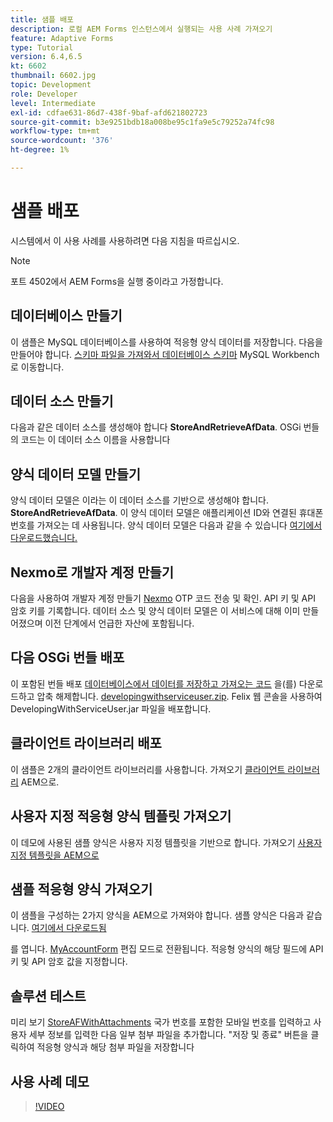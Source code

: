 ```yaml
---
title: 샘플 배포
description: 로컬 AEM Forms 인스턴스에서 실행되는 사용 사례 가져오기
feature: Adaptive Forms
type: Tutorial
version: 6.4,6.5
kt: 6602
thumbnail: 6602.jpg
topic: Development
role: Developer
level: Intermediate
exl-id: cdfae631-86d7-438f-9baf-afd621802723
source-git-commit: b3e9251bdb18a008be95c1fa9e5c79252a74fc98
workflow-type: tm+mt
source-wordcount: '376'
ht-degree: 1%

---
```


# 샘플 배포

시스템에서 이 사용 사례를 사용하려면 다음 지침을 따르십시오.

>[!NOTE]
>포트 4502에서 AEM Forms을 실행 중이라고 가정합니다.


## 데이터베이스 만들기

이 샘플은 MySQL 데이터베이스를 사용하여 적응형 양식 데이터를 저장합니다. 다음을 만들어야 합니다. [스키마 파일을 가져와서 데이터베이스 스키마](assets/data-base-schema.sql) MySQL Workbench로 이동합니다.

## 데이터 소스 만들기

다음과 같은 데이터 소스를 생성해야 합니다 **StoreAndRetrieveAfData**. OSGi 번들의 코드는 이 데이터 소스 이름을 사용합니다

## 양식 데이터 모델 만들기

양식 데이터 모델은 이라는 이 데이터 소스를 기반으로 생성해야 합니다. **StoreAndRetrieveAfData**. 이 양식 데이터 모델은 애플리케이션 ID와 연결된 휴대폰 번호를 가져오는 데 사용됩니다. 양식 데이터 모델은 다음과 같을 수 있습니다 [여기에서 다운로드했습니다.](assets/2-Factor-Authentication-DataSource-and-FDM.zip)

## Nexmo로 개발자 계정 만들기

다음을 사용하여 개발자 계정 만들기 [Nexmo](https://dashboard.nexmo.com/) OTP 코드 전송 및 확인. API 키 및 API 암호 키를 기록합니다. 데이터 소스 및 양식 데이터 모델은 이 서비스에 대해 이미 만들어졌으며 이전 단계에서 언급한 자산에 포함됩니다.

## 다음 OSGi 번들 배포

이 포함된 번들 배포 [데이터베이스에서 데이터를 저장하고 가져오는 코드](assets/FetchPartiallyCompletedForm.PartiallyCompletedForm.core-1.0-SNAPSHOT.jar)
을(를) 다운로드하고 압축 해제합니다. [developingwithserviceuser.zip](https://experienceleague.adobe.com/docs/experience-manager-learn/assets/developingwithserviceuser.zip).
Felix 웹 콘솔을 사용하여 DevelopingWithServiceUser.jar 파일을 배포합니다.

## 클라이언트 라이브러리 배포

이 샘플은 2개의 클라이언트 라이브러리를 사용합니다. 가져오기 [클라이언트 라이브러리](assets/client-libraries.zip) AEM으로.

## 사용자 지정 적응형 양식 템플릿 가져오기

이 데모에 사용된 샘플 양식은 사용자 지정 템플릿을 기반으로 합니다. 가져오기 [사용자 지정 템플릿을 AEM으로](assets/custom-template-with-page-component.zip)

## 샘플 적응형 양식 가져오기

이 샘플을 구성하는 2가지 양식을 AEM으로 가져와야 합니다. 샘플 양식은 다음과 같습니다. [여기에서 다운로드됨](assets/sample-forms.zip)

를 엽니다. [MyAccountForm](http://localhost:4502/editor.html/content/forms/af/myaccountform.html) 편집 모드로 전환됩니다. 적응형 양식의 해당 필드에 API 키 및 API 암호 값을 지정합니다.

## 솔루션 테스트

미리 보기 [StoreAFWithAttachments](http://localhost:4502/content/dam/formsanddocuments/storeafwithattachments/jcr:content?wcmmode=disabled)
국가 번호를 포함한 모바일 번호를 입력하고 사용자 세부 정보를 입력한 다음 일부 첨부 파일을 추가합니다. &quot;저장 및 종료&quot; 버튼을 클릭하여 적응형 양식과 해당 첨부 파일을 저장합니다


## 사용 사례 데모

>[!VIDEO](https://video.tv.adobe.com/v/327122?quality=12&learn=on)

